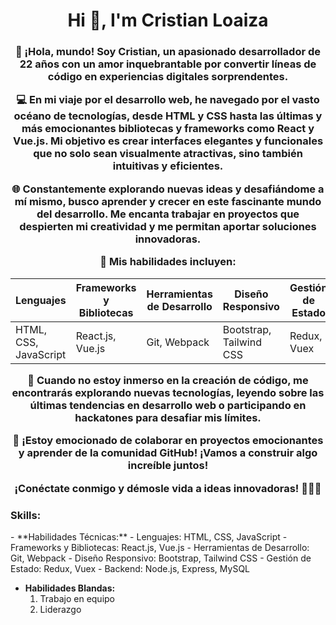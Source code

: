 <h1 align="center">Hi 👋, I'm Cristian Loaiza</h1>
<h3 align="center">🚀 ¡Hola, mundo! Soy Cristian, un apasionado desarrollador de 22 años con un amor inquebrantable por convertir líneas de código en experiencias digitales sorprendentes.

💻 En mi viaje por el desarrollo web, he navegado por el vasto océano de tecnologías, desde HTML y CSS hasta las últimas y más emocionantes bibliotecas y frameworks como React y Vue.js. Mi objetivo es crear interfaces elegantes y funcionales que no solo sean visualmente atractivas, sino también intuitivas y eficientes.

🌐 Constantemente explorando nuevas ideas y desafiándome a mí mismo, busco aprender y crecer en este fascinante mundo del desarrollo. Me encanta trabajar en proyectos que despierten mi creatividad y me permitan aportar soluciones innovadoras.

🔧 Mis habilidades incluyen:

| Lenguajes                | Frameworks y Bibliotecas | Herramientas de Desarrollo | Diseño Responsivo       | Gestión de Estado      | Backend               |
| ------------------------ | ------------------------ | -------------------------- | ------------------------ | ---------------------- | --------------------- |
| HTML, CSS, JavaScript    | React.js, Vue.js         | Git, Webpack               | Bootstrap, Tailwind CSS  | Redux, Vuex            | Node.js, Express, MySQL |

🌈 Cuando no estoy inmerso en la creación de código, me encontrarás explorando nuevas tecnologías, leyendo sobre las últimas tendencias en desarrollo web o participando en hackatones para desafiar mis límites.

🤝 ¡Estoy emocionado de colaborar en proyectos emocionantes y aprender de la comunidad GitHub! ¡Vamos a construir algo increíble juntos!

¡Conéctate conmigo y démosle vida a ideas innovadoras! 👩‍💻🚀</h3>

<h3 align="left">Skills:</h3>
<p align="left"> 
  - **Habilidades Técnicas:**
    - Lenguajes: HTML, CSS, JavaScript
    - Frameworks y Bibliotecas: React.js, Vue.js
    - Herramientas de Desarrollo: Git, Webpack
    - Diseño Responsivo: Bootstrap, Tailwind CSS
    - Gestión de Estado: Redux, Vuex
    - Backend: Node.js, Express, MySQL

  - **Habilidades Blandas:**
    1. Trabajo en equipo
    2. Liderazgo
</p>
